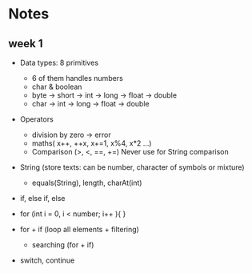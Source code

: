 # Notes
## week 1
- Data types: 8 primitives
  - 6 of them handles numbers
  - char & boolean
  - byte -> short -> int -> long -> float -> double
  - char -> int -> long -> float -> double

- Operators
  - division by zero -> error
  - maths( x++, ++x, x+=1, x%4, x*2 ...)
  - Comparison (>, <, ==, +=) Never use for String comparison

- String (store texts: can be number, character of symbols or mixture)
  - equals(String), length, charAt(int)

- if, else if, else

- for (int i = 0, i < number; i++ ){ }

- for + if (loop all elements + filtering)
  - searching (for + if)

- switch, continue

